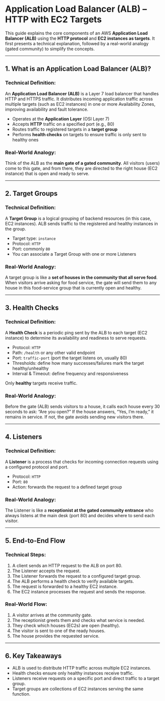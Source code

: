 # Application Load Balancer (ALB) – HTTP with EC2 Targets

This guide explains the core components of an AWS **Application Load Balancer (ALB)** using the **HTTP protocol** and **EC2 instances as targets**. It first presents a technical explanation, followed by a real-world analogy (gated community) to simplify the concepts.

---

## 1. What is an Application Load Balancer (ALB)?

### Technical Definition:
An **Application Load Balancer (ALB)** is a Layer 7 load balancer that handles HTTP and HTTPS traffic. It distributes incoming application traffic across multiple targets (such as EC2 instances) in one or more Availability Zones, improving availability and fault tolerance.

- Operates at the **Application Layer** (OSI Layer 7)
- Accepts **HTTP** traffic on a specified port (e.g., 80)
- Routes traffic to registered targets in a **target group**
- Performs **health checks** on targets to ensure traffic is only sent to healthy ones

### Real-World Analogy:
Think of the ALB as the **main gate of a gated community**. All visitors (users) come to this gate, and from there, they are directed to the right house (EC2 instance) that is open and ready to serve.

---

## 2. Target Groups

### Technical Definition:
A **Target Group** is a logical grouping of backend resources (in this case, EC2 instances). ALB sends traffic to the registered and healthy instances in the group.

- Target type: `instance`
- Protocol: `HTTP`
- Port: commonly `80`
- You can associate a Target Group with one or more Listeners

### Real-World Analogy:
A target group is like a **set of houses in the community that all serve food**. When visitors arrive asking for food service, the gate will send them to any house in this food-service group that is currently open and healthy.

---

## 3. Health Checks

### Technical Definition:
A **Health Check** is a periodic ping sent by the ALB to each target (EC2 instance) to determine its availability and readiness to serve requests.

- Protocol: `HTTP`
- Path: `/health` or any other valid endpoint
- Port: `traffic-port` (port the target listens on, usually 80)
- Thresholds: define how many successes/failures mark the target healthy/unhealthy
- Interval & Timeout: define frequency and responsiveness

Only **healthy** targets receive traffic.

### Real-World Analogy:
Before the gate (ALB) sends visitors to a house, it calls each house every 30 seconds to ask: “Are you open?” If the house answers, “Yes, I’m ready,” it remains in service. If not, the gate avoids sending new visitors there.

---

## 4. Listeners

### Technical Definition:
A **Listener** is a process that checks for incoming connection requests using a configured protocol and port.

- Protocol: `HTTP`
- Port: `80`
- Action: forwards the request to a defined target group

### Real-World Analogy:
The Listener is like a **receptionist at the gated community entrance** who always listens at the main desk (port 80) and decides where to send each visitor.

---

## 5. End-to-End Flow

### Technical Steps:
1. A client sends an HTTP request to the ALB on port 80.
2. The Listener accepts the request.
3. The Listener forwards the request to a configured target group.
4. The ALB performs a health check to verify available targets.
5. The request is forwarded to a healthy EC2 instance.
6. The EC2 instance processes the request and sends the response.

### Real-World Flow:
1. A visitor arrives at the community gate.
2. The receptionist greets them and checks what service is needed.
3. They check which houses (EC2s) are open (healthy).
4. The visitor is sent to one of the ready houses.
5. The house provides the requested service.

---

## 6. Key Takeaways

- ALB is used to distribute HTTP traffic across multiple EC2 instances.
- Health checks ensure only healthy instances receive traffic.
- Listeners receive requests on a specific port and direct traffic to a target group.
- Target groups are collections of EC2 instances serving the same function.
